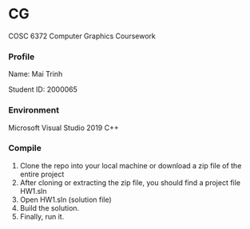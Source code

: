 # CG
COSC 6372 Computer Graphics Coursework

### Profile
Name: Mai Trinh

Student ID: 2000065

### Environment
Microsoft Visual Studio 2019 C++ 
### Compile
1. Clone the repo into your local machine or download a zip file of the entire project
2. After cloning or extracting the zip file, you should find a project file HW1.sln 
3. Open HW1.sln (solution file)
4. Build the solution.
5. Finally, run it.